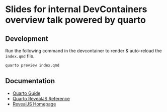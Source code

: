 # Slides for internal DevContainers overview talk powered by quarto

## Development

Run the following command in the devcontainer to render & auto-reload the `index.qmd` file.

```sh
quarto preview index.qmd
```

## Documentation

- [Quarto Guide](https://quarto.org/docs/guide/)
- [Quarto RevealJS Reference](https://quarto.org/docs/reference/formats/presentations/revealjs.html)
- [RevealJS Homepage](https://revealjs.com/)
